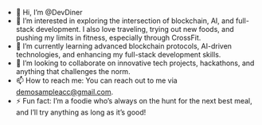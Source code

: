 - 👋 Hi, I’m @DevDiner
- 👀 I’m interested in exploring the intersection of blockchain, AI, and full-stack development. I also love traveling, trying out new foods, and pushing my limits in fitness, especially through CrossFit.
- 🌱 I’m currently learning advanced blockchain protocols, AI-driven technologies, and enhancing my full-stack development skills.
- 💞️ I’m looking to collaborate on innovative tech projects, hackathons, and anything that challenges the norm.
- 📫 How to reach me: You can reach out to me via demosampleacc@gmail.com.
- ⚡ Fun fact: I’m a foodie who’s always on the hunt for the next best meal, and I’ll try anything as long as it’s good!

<!---
DevDiner/DevDiner is a ✨ special ✨ repository because its `README.md` (this file) appears on your GitHub profile.
You can click the Preview link to take a look at your changes.
--->
